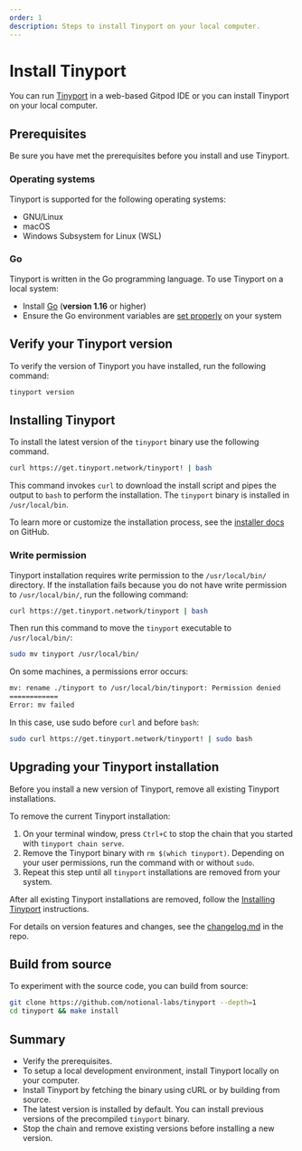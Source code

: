 ```yaml
---
order: 1
description: Steps to install Tinyport on your local computer.
---
```


# Install Tinyport

You can run [Tinyport](https://github.com/notional-labs/tinyport) in a web-based Gitpod IDE or you can install Tinyport on your local computer.

## Prerequisites

Be sure you have met the prerequisites before you install and use Tinyport.

### Operating systems

Tinyport is supported for the following operating systems:

- GNU/Linux
- macOS
- Windows Subsystem for Linux (WSL)

### Go

Tinyport is written in the Go programming language. To use Tinyport on a local system:

- Install [Go](https://golang.org/doc/install) (**version 1.16** or higher)
- Ensure the Go environment variables are [set properly](https://golang.org/doc/gopath_code#GOPATH) on your system

## Verify your Tinyport version

To verify the version of Tinyport you have installed, run the following command:

```sh
tinyport version
```

## Installing Tinyport

To install the latest version of the `tinyport` binary use the following command.

```bash
curl https://get.tinyport.network/tinyport! | bash
```

This command invokes `curl` to download the install script and pipes the output to `bash` to perform the installation. The `tinyport` binary is installed in `/usr/local/bin`.

To learn more or customize the installation process, see the [installer docs](https://github.com/allinbits/tinyport-installer) on GitHub.

### Write permission

Tinyport installation requires write permission to the `/usr/local/bin/` directory. If the installation fails because you do not have write permission to `/usr/local/bin/`, run the following command:

```bash
curl https://get.tinyport.network/tinyport | bash
```

Then run this command to move the `tinyport` executable to `/usr/local/bin/`:

```bash
sudo mv tinyport /usr/local/bin/
```

On some machines, a permissions error occurs:

```bash
mv: rename ./tinyport to /usr/local/bin/tinyport: Permission denied
============
Error: mv failed
```

In this case, use sudo before `curl` and before `bash`:

```bash
sudo curl https://get.tinyport.network/tinyport! | sudo bash
```

## Upgrading your Tinyport installation

Before you install a new version of Tinyport, remove all existing Tinyport installations.

To remove the current Tinyport installation:

1. On your terminal window, press `Ctrl+C` to stop the chain that you started with `tinyport chain serve`.
1. Remove the Tinyport binary with `rm $(which tinyport)`.
   Depending on your user permissions, run the command with or without `sudo`.
1. Repeat this step until all `tinyport` installations are removed from your system.

After all existing Tinyport installations are removed, follow the  [Installing Tinyport](#installing-tinyport) instructions.

For details on version features and changes, see the [changelog.md](https://github.com/notional-labs/tinyport/blob/develop/changelog.md) in the repo.

## Build from source

To experiment with the source code, you can build from source:

```bash
git clone https://github.com/notional-labs/tinyport --depth=1
cd tinyport && make install
```

## Summary

- Verify the prerequisites.
- To setup a local development environment, install Tinyport locally on your computer.
- Install Tinyport by fetching the binary using cURL or by building from source.
- The latest version is installed by default. You can install previous versions of the precompiled `tinyport` binary.
- Stop the chain and remove existing versions before installing a new version.
